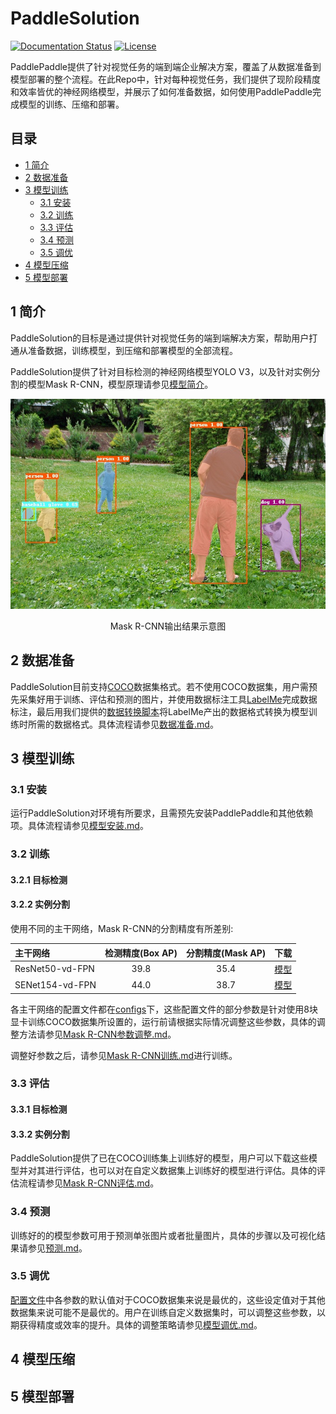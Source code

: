 # PaddleSolution

[![Documentation Status](https://img.shields.io/badge/docs-latest-brightgreen.svg?style=flat)](https://github.com/jiangjiajun/PaddleSolution) [![License](https://img.shields.io/badge/license-Apache%202-blue.svg)](LICENSE)

PaddlePaddle提供了针对视觉任务的端到端企业解决方案，覆盖了从数据准备到模型部署的整个流程。在此Repo中，针对每种视觉任务，我们提供了现阶段精度和效率皆优的神经网络模型，并展示了如何准备数据，如何使用PaddlePaddle完成模型的训练、压缩和部署。


## 目录
* [1 简介](#1-简介)
* [2 数据准备](#2-数据准备)
* [3 模型训练](#3-模型训练)
  * [3.1 安装](#31-安装)
  * [3.2 训练](#32-训练)
  * [3.3 评估](#33-评估)
  * [3.4 预测](#34-预测)
  * [3.5 调优](#35-调优)
* [4 模型压缩](#4-模型压缩)
* [5 模型部署](#5-模型部署)
## 1 简介

PaddleSolution的目标是通过提供针对视觉任务的端到端解决方案，帮助用户打通从准备数据，训练模型，到压缩和部署模型的全部流程。

PaddleSolution提供了针对目标检测的神经网络模型YOLO V3，以及针对实例分割的模型Mask R-CNN，模型原理请参见[模型简介](./docs/1_简介/模型简介.md)。

<div align="center">
    <img src="./docs/1_简介/img/000000509403_mask.jpg" width="600px"/>
    <p>Mask R-CNN输出结果示意图</p>
 </div>

## 2 数据准备

PaddleSolution目前支持[COCO](http://cocodataset.org)数据集格式。若不使用COCO数据集，用户需预先采集好用于训练、评估和预测的图片，并使用数据标注工具[LabelMe]((https://github.com/wkentaro/labelme))完成数据标注，最后用我们提供的[数据转换脚本]()将LabelMe产出的数据格式转换为模型训练时所需的数据格式。具体流程请参见[数据准备.md](./docs/2_数据准备/2_数据准备.md)。

## 3 模型训练

### 3.1 安装

运行PaddleSolution对环境有所要求，且需预先安装PaddlePaddle和其他依赖项。具体流程请参见[模型安装.md](./docs/3_模型训练/3.1_模型安装.md)。

### 3.2 训练

#### 3.2.1 目标检测

#### 3.2.2 实例分割

使用不同的主干网络，Mask R-CNN的分割精度有所差别:

| 主干网络             | 检测精度(Box AP) | 分割精度(Mask AP) |                           下载                           |
| :------------------ | :-------------: | :--------------: | :----------------------------------------------------------: |
| ResNet50-vd-FPN     |       39.8      |       35.4       | [模型](https://paddlemodels.bj.bcebos.com/object_detection/mask_rcnn_r50_vd_fpn_2x.tar)|
| SENet154-vd-FPN     |       44.0      |       38.7       | [模型](https://paddlemodels.bj.bcebos.com/object_detection/mask_rcnn_se154_vd_fpn_s1x.tar) |

各主干网络的配置文件都在[configs](./configs)下，这些配置文件的部分参数是针对使用8块显卡训练COCO数据集所设置的，运行前请根据实际情况调整这些参数，具体的调整方法请参见[Mask R-CNN参数调整.md](./docs/3_模型训练/3.2.2.1_Mask_R-CNN训练参数调整.md)。

调整好参数之后，请参见[Mask R-CNN训练.md](./docs/3_模型训练/3.2.2.2_Mask_R-CNN训练.md)进行训练。


### 3.3 评估

#### 3.3.1 目标检测

#### 3.3.2 实例分割

PaddleSolution提供了已在COCO训练集上训练好的模型，用户可以下载这些模型并对其进行评估，也可以对在自定义数据集上训练好的模型进行评估。具体的评估流程请参见[Mask R-CNN评估.md](./docs/3_模型训练3.3.2_Mask_R-CNN评估.md)。
### 3.4 预测

训练好的的模型参数可用于预测单张图片或者批量图片，具体的步骤以及可视化结果请参见[预测.md]()。

### 3.5 调优

[配置文件]()中各参数的默认值对于COCO数据集来说是最优的，这些设定值对于其他数据集来说可能不是最优的。用户在训练自定义数据集时，可以调整这些参数，以期获得精度或效率的提升。具体的调整策略请参见[模型调优.md]()。

## 4 模型压缩

## 5 模型部署
